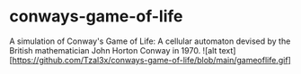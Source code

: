 # conways-game-of-life
A simulation of Conway's Game of Life: A cellular automaton devised by the British mathematician John Horton Conway in 1970.
![alt text][https://github.com/Tzal3x/conways-game-of-life/blob/main/gameoflife.gif]
